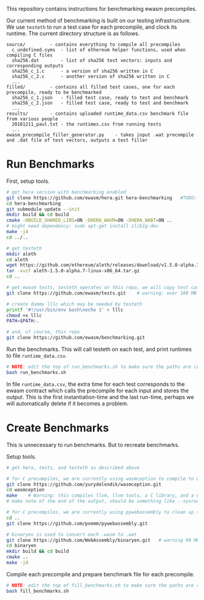 
This repository contains instructions for benchmarking ewasm precompiles.

Our current method of benchmarking is built on our testing infrastructure. We use `testeth` to run a test case for each precompile, and clock its runtime. The current directory structure is as follows.

```
source/			- contains everything to compile all precompiles
  c_undefined.syms	- list of ethereum helper functions, used when compiling C files
  sha256.dat		- list of sha256 test vectors: inputs and corresponding outputs
  sha256_c_1.c		- a version of sha256 written in C
  sha256_c_2.c		- another version of sha256 written in C
  ...
filled/			- contains all filled test cases, one for each precompile, ready to be benchmarked
  sha256_c_1.json	- filled test case, ready to test and benchmark
  sha256_c_2.json	- filled test case, ready to test and benchmark
  ...
results/		- contains uploaded runtime_data.csv benchmark file from various people
  20181211_paul.txt	- the runtimes.csv from running tests
  ...
ewasm_precompile_filler_generator.py	- takes input .wat precompile and .dat file of test vectors, outputs a test filler
```




# Run Benchmarks

First, setup tools.

```sh
# get hera version with benchmarking enabled
git clone https://github.com/ewasm/hera.git hera-benchmarking	#TODO: this does not include benchmarking yet
cd hera-benchmarking
git submodule update --init
mkdir build && cd build
cmake -DBUILD_SHARED_LIBS=ON -DHERA_WAVM=ON -DHERA_WABT=ON ..
# might need dependency: sudo apt-get install zlib1g-dev
make -j4
cd ../..

# get testeth
mkdir aleth
cd aleth
wget https://github.com/ethereum/aleth/releases/download/v1.5.0-alpha.7/aleth-1.5.0-alpha.7-linux-x86_64.tar.gz
tar -xvzf aleth-1.5.0-alpha.7-linux-x86_64.tar.gz
cd ..

# get ewasm tests, testeth operates on this repo, we will copy test cases into here for benchmarking
git clone https://github.com/ewasm/tests.git	# warning: over 100 MB

# create dummy lllc which may be needed by testeth
printf '#!/usr/bin/env bash\necho 1' > lllc
chmod +x lllc
PATH=$PATH:.

# and, of course, this repo
git clone https://github.com/ewasm/benchmarking.git
```

Run the benchmarks. This will call testeth on each test, and print runtimes to file `runtime_data.csv`.

```sh
# NOTE: edit the top of run_benchmarks.sh to make sure the paths are correct
bash run_benchmarks.sh
```

In file `runtime_data.csv`, the extra time for each test corresponds to the ewasm contract which calls the precompile for each input and stores the output. This is the first instantiation-time and the last run-time, perhaps we will automatically delete if it becomes a problem.







# Create Benchmarks

This is unnecessary to run benchmarks. But to recreate benchmarks.

Setup tools.

```sh
# get hera, tests, and testeth as described above

# for C precompiles, we are currently using wasmception to compile to wasm
git clone https://github.com/yurydelendik/wasmception.git
cd wasmception
make	# Warning: this compiles llvm, llvm tools, a C library, and a C++ library. Requires lots of internet bandwidth, RAM, disk-space, and one hour compiling on a mid-level laptop.
# make note of the end of the output, should be something like --sysroot=/home/user/repos/benchmarking/wasmception/sysroot

# for C precompiles, we are currently using pywebassembly to clean up the wasm
cd ..
git clone https://github.com/poemm/pywebassembly.git

# binaryen is used to convert each .wasm to .wat
git clone https://github.com/WebAssembly/binaryen.git	# warning 90 MB, can also download precompiled binaries which are 15 MB
cd binaryen
mkdir build && cd build
cmake ..
make -j4
```

Compile each precompile and prepare benchmark file for each precompile.

```sh
# NOTE: edit the top of fill_benchmarks.sh to make sure the paths are correct
bash fill_benchmarks.sh
```

